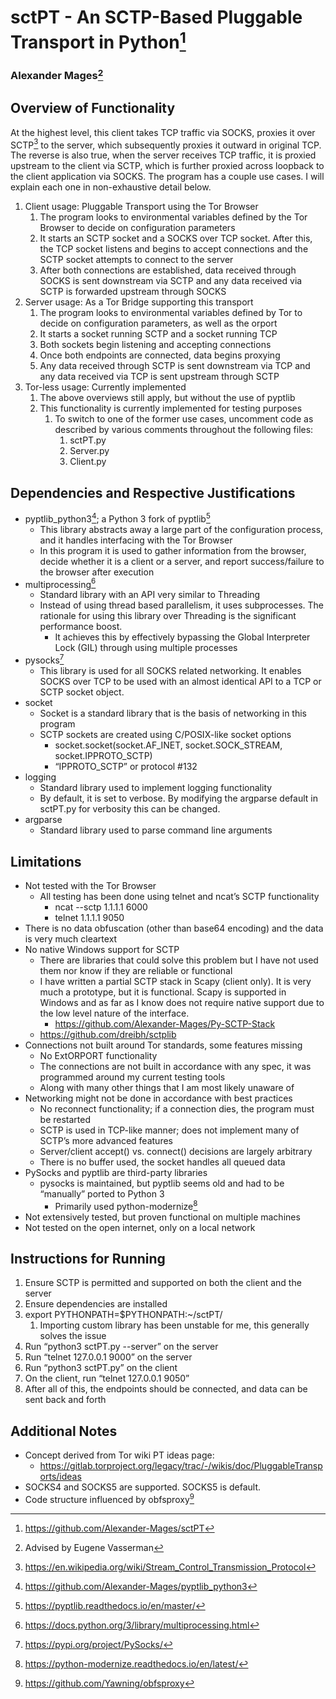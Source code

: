 # sctPT -  An SCTP-Based Pluggable Transport in Python[^1]

### Alexander Mages[^2]

## Overview of Functionality
At the highest level, this client takes TCP traffic via SOCKS, proxies it over SCTP[^3] to the server, which subsequently proxies it outward in original TCP. The reverse is also true, when the server receives TCP traffic, it is proxied upstream to the client via SCTP, which is further proxied across loopback to the client application via SOCKS. The program has a couple use cases. I will explain each one in non-exhaustive detail below.

1. Client usage: Pluggable Transport using the Tor Browser
   1. The program looks to environmental variables defined by the Tor Browser to decide on configuration parameters
   1. It starts an SCTP socket and a SOCKS over TCP socket. After this, the TCP socket listens and begins to accept connections and the SCTP socket attempts to connect to the server
   1. After both connections are established, data received through SOCKS is sent downstream via SCTP and any data received via SCTP is forwarded upstream through SOCKS
1. Server usage: As a Tor Bridge supporting this transport
   1. The program looks to environmental variables defined by Tor to decide on configuration parameters, as well as the orport
   1. It starts a socket running SCTP and a socket running TCP
   1. Both sockets begin listening and accepting connections
   1. Once both endpoints are connected, data begins proxying
   1. Any data received through SCTP is sent downstream via TCP and any data received via TCP is sent upstream through SCTP
1. Tor-less usage: Currently implemented
   1. The above overviews still apply, but without the use of pyptlib
   1. This functionality is currently implemented for testing purposes
      1. To switch to one of the former use cases, uncomment code as described by various comments throughout the following files:
         1. sctPT.py
         1. Server.py
         1. Client.py
## Dependencies and Respective Justifications
- pyptlib\_python3[^4]; a Python 3 fork of pyptlib[^5]
  - This library abstracts away a large part of the configuration process, and it handles interfacing with the Tor Browser
  - In this program it is used to gather information from the browser, decide whether it is a client or a server, and report success/failure to the browser after execution
- multiprocessing[^6]
  - Standard library with an API very similar to Threading
  - Instead of using thread based parallelism, it uses subprocesses. The rationale for using this library over Threading is the significant performance boost.
    - It achieves this by effectively bypassing the Global Interpreter Lock (GIL) through using multiple processes
- pysocks[^7]
  - This library is used for all SOCKS related networking. It enables SOCKS over TCP to be used with an almost identical API to a TCP or SCTP socket object.
- socket
  - Socket is a standard library that is the basis of networking in this program
  - SCTP sockets are created using C/POSIX-like socket options
    - socket.socket(socket.AF\_INET, socket.SOCK\_STREAM, socket.IPPROTO\_SCTP)
    - “IPPROTO\_SCTP” or protocol #132
- logging
  - Standard library used to implement logging functionality
  - By default, it is set to verbose. By modifying the argparse default in sctPT.py for verbosity this can be changed.
- argparse
  - Standard library used to parse command line arguments
## Limitations
- Not tested with the Tor Browser
  - All testing has been done using telnet and ncat’s SCTP functionality
    - ncat --sctp 1.1.1.1 6000
    - telnet 1.1.1.1 9050
- There is no data obfuscation (other than base64 encoding) and the data is very much cleartext
- No native Windows support for SCTP
  - There are libraries that could solve this problem but I have not used them nor know if they are reliable or functional
  - I have written a partial SCTP stack in Scapy (client only). It is very much a prototype, but it is functional. Scapy is supported in Windows and as far as I know does not require native support due to the low level nature of the interface.
    - <https://github.com/Alexander-Mages/Py-SCTP-Stack>
  - <https://github.com/dreibh/sctplib>
- Connections not built around Tor standards, some features missing
  - No ExtORPORT functionality
  - The connections are not built in accordance with any spec, it was programmed around my current testing tools
  - Along with many other things that I am most likely unaware of
- Networking might not be done in accordance with best practices
  - No reconnect functionality; if a connection dies, the program must be restarted
  - SCTP is used in TCP-like manner; does not implement many of SCTP’s more advanced features
  - Server/client accept() vs. connect() decisions are largely arbitrary
  - There is no buffer used, the socket handles all queued data
- PySocks and pyptlib are third-party libraries
  - pysocks is maintained, but pyptlib seems old and had to be “manually” ported to Python 3
    - Primarily used python-modernize[^8]
- Not extensively tested, but proven functional on multiple machines
- Not tested on the open internet, only on a local network
## Instructions for Running
1. Ensure SCTP is permitted and supported on both the client and the server
1. Ensure dependencies are installed
1. export PYTHONPATH=$PYTHONPATH:~/sctPT/
   1. Importing custom library has been unstable for me, this generally solves the issue
1. Run “python3 sctPT.py --server” on the server
1. Run “telnet 127.0.0.1 9000” on the server
1. Run “python3 sctPT.py” on the client
1. On the client, run “telnet 127.0.0.1 9050”
1. After all of this, the endpoints should be connected, and data can be sent back and forth
## Additional Notes
- Concept derived from Tor wiki PT ideas page:
  - <https://gitlab.torproject.org/legacy/trac/-/wikis/doc/PluggableTransports/ideas>
- SOCKS4 and SOCKS5 are supported. SOCKS5 is default.
- Code structure influenced by obfsproxy[^9]


[^1]: <https://github.com/Alexander-Mages/sctPT>
[^2]: Advised by Eugene Vasserman
[^3]: <https://en.wikipedia.org/wiki/Stream_Control_Transmission_Protocol>
[^4]: <https://github.com/Alexander-Mages/pyptlib_python3>
[^5]: <https://pyptlib.readthedocs.io/en/master/>
[^6]: <https://docs.python.org/3/library/multiprocessing.html>
[^7]: <https://pypi.org/project/PySocks/>
[^8]: <https://python-modernize.readthedocs.io/en/latest/>
[^9]: <https://github.com/Yawning/obfsproxy>
